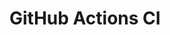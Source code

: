 # GitHub Actions CI




































































































































































































































































































































































































































































































































































































































































































































































































































































































































































































































































































































































































































































































































































































































































































































































































































































































































































































































































































































































































































































































































































































































































































































































































































































































































































































































































































































































































































